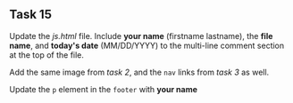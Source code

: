 ## Task 15
Update the *js.html* file. Include **your name** (firstname lastname), the **file name**, and **today's date** (MM/DD/YYYY) to the multi-line comment section at the top of the file. 

Add the same image from *task 2*, and the `nav` links from *task 3* as well. 

Update the `p` element in the `footer` with **your name**